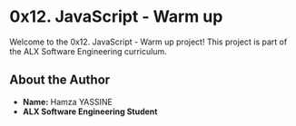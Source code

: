 # 0x12. JavaScript - Warm up

Welcome to the 0x12. JavaScript - Warm up project! This project is part of the ALX Software Engineering curriculum.

## About the Author
- **Name:** Hamza YASSINE
- **ALX Software Engineering Student** 
